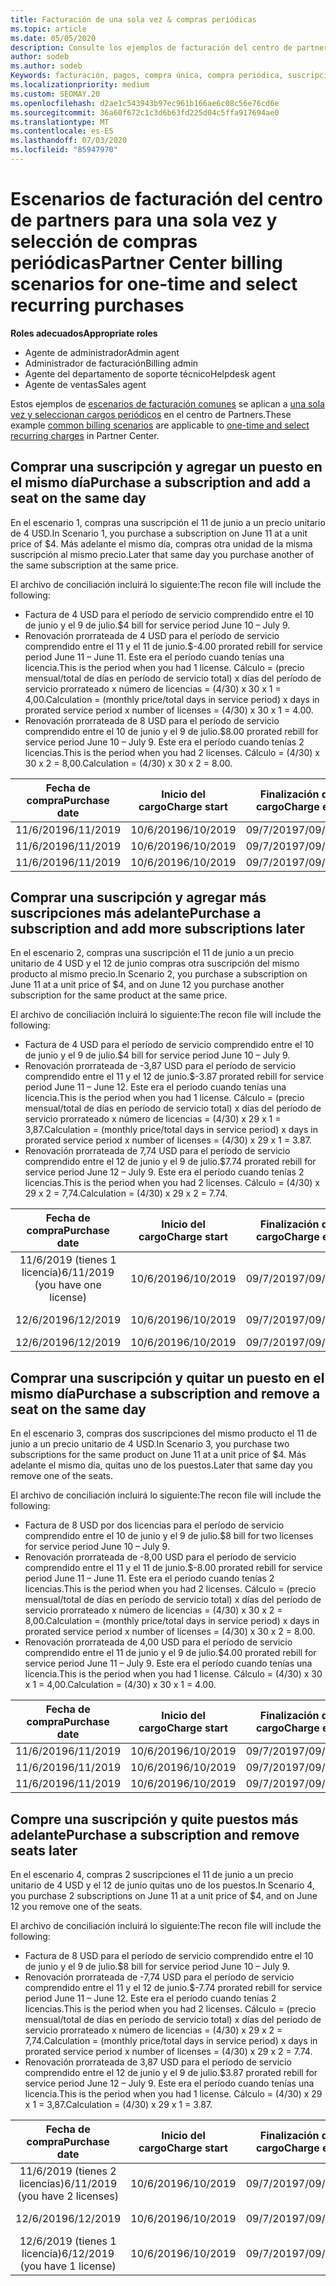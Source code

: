 ```yaml
---
title: Facturación de una sola vez & compras periódicas
ms.topic: article
ms.date: 05/05/2020
description: Consulte los ejemplos de facturación del centro de partners para una sola vez y seleccione compras periódicas; al adquirir suscripciones, agregar más suscripciones, agregar o quitar puestos.
author: sodeb
ms.author: sodeb
Keywords: facturación, pagos, compra única, compra periódica, suscripciones, puestos
ms.localizationpriority: medium
ms.custom: SEOMAY.20
ms.openlocfilehash: d2ae1c543943b97ec961b166ae6c08c56e76cd6e
ms.sourcegitcommit: 36a60f672c1c3d6b63fd225d04c5ffa917694ae0
ms.translationtype: MT
ms.contentlocale: es-ES
ms.lasthandoff: 07/03/2020
ms.locfileid: "85947970"
---
```

# <a name="partner-center-billing-scenarios-for-one-time-and-select-recurring-purchases"></a><span data-ttu-id="95038-104">Escenarios de facturación del centro de partners para una sola vez y selección de compras periódicas</span><span class="sxs-lookup"><span data-stu-id="95038-104">Partner Center billing scenarios for one-time and select recurring purchases</span></span>

<span data-ttu-id="95038-105">**Roles adecuados**</span><span class="sxs-lookup"><span data-stu-id="95038-105">**Appropriate roles**</span></span>

- <span data-ttu-id="95038-106">Agente de administrador</span><span class="sxs-lookup"><span data-stu-id="95038-106">Admin agent</span></span>
- <span data-ttu-id="95038-107">Administrador de facturación</span><span class="sxs-lookup"><span data-stu-id="95038-107">Billing admin</span></span>
- <span data-ttu-id="95038-108">Agente del departamento de soporte técnico</span><span class="sxs-lookup"><span data-stu-id="95038-108">Helpdesk agent</span></span>
- <span data-ttu-id="95038-109">Agente de ventas</span><span class="sxs-lookup"><span data-stu-id="95038-109">Sales agent</span></span>

<span data-ttu-id="95038-110">Estos ejemplos de [escenarios de facturación comunes](common-billing-scenarios.md) se aplican a [una sola vez y seleccionan cargos periódicos](one-time-and-recurring-billing.md) en el centro de Partners.</span><span class="sxs-lookup"><span data-stu-id="95038-110">These example [common billing scenarios](common-billing-scenarios.md) are applicable to [one-time and select recurring charges](one-time-and-recurring-billing.md) in Partner Center.</span></span>

## <a name="purchase-a-subscription-and-add-a-seat-on-the-same-day"></a><span data-ttu-id="95038-111">Comprar una suscripción y agregar un puesto en el mismo día</span><span class="sxs-lookup"><span data-stu-id="95038-111">Purchase a subscription and add a seat on the same day</span></span>

<span data-ttu-id="95038-112">En el escenario 1, compras una suscripción el 11 de junio a un precio unitario de 4 USD.</span><span class="sxs-lookup"><span data-stu-id="95038-112">In Scenario 1, you purchase a subscription on June 11 at a unit price of $4.</span></span> <span data-ttu-id="95038-113">Más adelante el mismo día, compras otra unidad de la misma suscripción al mismo precio.</span><span class="sxs-lookup"><span data-stu-id="95038-113">Later that same day you purchase another of the same subscription at the same price.</span></span>

<span data-ttu-id="95038-114">El archivo de conciliación incluirá lo siguiente:</span><span class="sxs-lookup"><span data-stu-id="95038-114">The recon file will include the following:</span></span>

- <span data-ttu-id="95038-115">Factura de 4 USD para el período de servicio comprendido entre el 10 de junio y el 9 de julio.</span><span class="sxs-lookup"><span data-stu-id="95038-115">$4 bill for service period June 10 – July 9.</span></span>
- <span data-ttu-id="95038-116">Renovación prorrateada de 4 USD para el período de servicio comprendido entre el 11 y el 11 de junio.</span><span class="sxs-lookup"><span data-stu-id="95038-116">$-4.00 prorated rebill for service period June 11 – June 11.</span></span> <span data-ttu-id="95038-117">Este era el período cuando tenías una licencia.</span><span class="sxs-lookup"><span data-stu-id="95038-117">This is the period when you had 1 license.</span></span> <span data-ttu-id="95038-118">Cálculo = (precio mensual/total de días en período de servicio total) x días del período de servicio prorrateado x número de licencias = (4/30) x 30 x 1 = 4,00.</span><span class="sxs-lookup"><span data-stu-id="95038-118">Calculation = (monthly price/total days in service period) x days in prorated service period x number of licenses = (4/30) x 30 x 1 = 4.00.</span></span>
- <span data-ttu-id="95038-119">Renovación prorrateada de 8 USD para el período de servicio comprendido entre el 10 de junio y el 9 de julio.</span><span class="sxs-lookup"><span data-stu-id="95038-119">$8.00 prorated rebill for service period June 10 – July 9.</span></span> <span data-ttu-id="95038-120">Este era el período cuando tenías 2 licencias.</span><span class="sxs-lookup"><span data-stu-id="95038-120">This is the period when you had 2 licenses.</span></span> <span data-ttu-id="95038-121">Cálculo = (4/30) x 30 x 2 = 8,00.</span><span class="sxs-lookup"><span data-stu-id="95038-121">Calculation = (4/30) x 30 x 2 = 8.00.</span></span>

|<span data-ttu-id="95038-122">**Fecha de compra**</span><span class="sxs-lookup"><span data-stu-id="95038-122">**Purchase date**</span></span>   |<span data-ttu-id="95038-123">**Inicio del cargo**</span><span class="sxs-lookup"><span data-stu-id="95038-123">**Charge start**</span></span> |<span data-ttu-id="95038-124">**Finalización del cargo**</span><span class="sxs-lookup"><span data-stu-id="95038-124">**Charge end**</span></span>  |<span data-ttu-id="95038-125">**Precio por unidad**</span><span class="sxs-lookup"><span data-stu-id="95038-125">**Unit price**</span></span>  |<span data-ttu-id="95038-126">**Cantidad**</span><span class="sxs-lookup"><span data-stu-id="95038-126">**Quantity**</span></span>  |<span data-ttu-id="95038-127">**Importe**</span><span class="sxs-lookup"><span data-stu-id="95038-127">**Amount**</span></span> |<span data-ttu-id="95038-128">**Tipo de cargo**</span><span class="sxs-lookup"><span data-stu-id="95038-128">**Charge type**</span></span> |
|:------:|:------:|:------:|:------:|:------:|:------:|:-----:|
|<span data-ttu-id="95038-129">11/6/2019</span><span class="sxs-lookup"><span data-stu-id="95038-129">6/11/2019</span></span>      |<span data-ttu-id="95038-130">10/6/2019</span><span class="sxs-lookup"><span data-stu-id="95038-130">6/10/2019</span></span>   |<span data-ttu-id="95038-131">09/7/2019</span><span class="sxs-lookup"><span data-stu-id="95038-131">7/09/2019</span></span>         |<span data-ttu-id="95038-132">4 USD</span><span class="sxs-lookup"><span data-stu-id="95038-132">$4</span></span>                |<span data-ttu-id="95038-133">1</span><span class="sxs-lookup"><span data-stu-id="95038-133">1</span></span>                 |<span data-ttu-id="95038-134">4 USD</span><span class="sxs-lookup"><span data-stu-id="95038-134">$4</span></span>            |<span data-ttu-id="95038-135">Nuevo</span><span class="sxs-lookup"><span data-stu-id="95038-135">New</span></span>         |
|<span data-ttu-id="95038-136">11/6/2019</span><span class="sxs-lookup"><span data-stu-id="95038-136">6/11/2019</span></span>     | <span data-ttu-id="95038-137">10/6/2019</span><span class="sxs-lookup"><span data-stu-id="95038-137">6/10/2019</span></span>    |<span data-ttu-id="95038-138">09/7/2019</span><span class="sxs-lookup"><span data-stu-id="95038-138">7/09/2019</span></span>        |<span data-ttu-id="95038-139">4 USD</span><span class="sxs-lookup"><span data-stu-id="95038-139">$4</span></span>        |<span data-ttu-id="95038-140">1</span><span class="sxs-lookup"><span data-stu-id="95038-140">1</span></span>        | <span data-ttu-id="95038-141">-4 USD</span><span class="sxs-lookup"><span data-stu-id="95038-141">-$4</span></span>       |<span data-ttu-id="95038-142">addQuantity</span><span class="sxs-lookup"><span data-stu-id="95038-142">addQuantity</span></span>           |
|<span data-ttu-id="95038-143">11/6/2019</span><span class="sxs-lookup"><span data-stu-id="95038-143">6/11/2019</span></span>     | <span data-ttu-id="95038-144">10/6/2019</span><span class="sxs-lookup"><span data-stu-id="95038-144">6/10/2019</span></span>    |<span data-ttu-id="95038-145">09/7/2019</span><span class="sxs-lookup"><span data-stu-id="95038-145">7/09/2019</span></span>        |<span data-ttu-id="95038-146">4 USD</span><span class="sxs-lookup"><span data-stu-id="95038-146">$4</span></span>        | <span data-ttu-id="95038-147">2</span><span class="sxs-lookup"><span data-stu-id="95038-147">2</span></span>      |<span data-ttu-id="95038-148">8 USD</span><span class="sxs-lookup"><span data-stu-id="95038-148">$8</span></span>         |<span data-ttu-id="95038-149">addQuantity</span><span class="sxs-lookup"><span data-stu-id="95038-149">addQuantity</span></span>           |

## <a name="purchase-a-subscription-and-add-more-subscriptions-later"></a><span data-ttu-id="95038-150">Comprar una suscripción y agregar más suscripciones más adelante</span><span class="sxs-lookup"><span data-stu-id="95038-150">Purchase a subscription and add more subscriptions later</span></span>

<span data-ttu-id="95038-151">En el escenario 2, compras una suscripción el 11 de junio a un precio unitario de 4 USD y el 12 de junio compras otra suscripción del mismo producto al mismo precio.</span><span class="sxs-lookup"><span data-stu-id="95038-151">In Scenario 2, you purchase a subscription on June 11 at a unit price of $4, and on June 12 you purchase another subscription for the same product at the same price.</span></span>

<span data-ttu-id="95038-152">El archivo de conciliación incluirá lo siguiente:</span><span class="sxs-lookup"><span data-stu-id="95038-152">The recon file will include the following:</span></span>

- <span data-ttu-id="95038-153">Factura de 4 USD para el período de servicio comprendido entre el 10 de junio y el 9 de julio.</span><span class="sxs-lookup"><span data-stu-id="95038-153">$4 bill for service period June 10 – July 9.</span></span>
- <span data-ttu-id="95038-154">Renovación prorrateada de -3,87 USD para el período de servicio comprendido entre el 11 y el 12 de junio.</span><span class="sxs-lookup"><span data-stu-id="95038-154">$-3.87 prorated rebill for service period June 11 – June 12.</span></span> <span data-ttu-id="95038-155">Este era el período cuando tenías una licencia.</span><span class="sxs-lookup"><span data-stu-id="95038-155">This is the period when you had 1 license.</span></span> <span data-ttu-id="95038-156">Cálculo = (precio mensual/total de días en período de servicio total) x días del período de servicio prorrateado x número de licencias = (4/30) x 29 x 1 = 3,87.</span><span class="sxs-lookup"><span data-stu-id="95038-156">Calculation = (monthly price/total days in service period) x days in prorated service period x number of licenses = (4/30) x 29 x 1 = 3.87.</span></span>
- <span data-ttu-id="95038-157">Renovación prorrateada de 7,74 USD para el período de servicio comprendido entre el 12 de junio y el 9 de julio.</span><span class="sxs-lookup"><span data-stu-id="95038-157">$7.74 prorated rebill for service period June 12 – July 9.</span></span> <span data-ttu-id="95038-158">Este era el período cuando tenías 2 licencias.</span><span class="sxs-lookup"><span data-stu-id="95038-158">This is the period when you had 2 licenses.</span></span> <span data-ttu-id="95038-159">Cálculo = (4/30) x 29 x 2 = 7,74.</span><span class="sxs-lookup"><span data-stu-id="95038-159">Calculation = (4/30) x 29 x 2 = 7.74.</span></span>

|<span data-ttu-id="95038-160">**Fecha de compra**</span><span class="sxs-lookup"><span data-stu-id="95038-160">**Purchase date**</span></span>   |<span data-ttu-id="95038-161">**Inicio del cargo**</span><span class="sxs-lookup"><span data-stu-id="95038-161">**Charge start**</span></span> |<span data-ttu-id="95038-162">**Finalización del cargo**</span><span class="sxs-lookup"><span data-stu-id="95038-162">**Charge end**</span></span>  |<span data-ttu-id="95038-163">**Precio por unidad**</span><span class="sxs-lookup"><span data-stu-id="95038-163">**Unit price**</span></span>  |<span data-ttu-id="95038-164">**Cantidad**</span><span class="sxs-lookup"><span data-stu-id="95038-164">**Quantity**</span></span>  |<span data-ttu-id="95038-165">**Importe**</span><span class="sxs-lookup"><span data-stu-id="95038-165">**Amount**</span></span> |<span data-ttu-id="95038-166">**Tipo de cargo**</span><span class="sxs-lookup"><span data-stu-id="95038-166">**Charge type**</span></span> |
|:------:|:------:|:------:|:------:|:------:|:------:|:-----:|
|<span data-ttu-id="95038-167">11/6/2019 (tienes 1 licencia)</span><span class="sxs-lookup"><span data-stu-id="95038-167">6/11/2019 (you have one license)</span></span>     |<span data-ttu-id="95038-168">10/6/2019</span><span class="sxs-lookup"><span data-stu-id="95038-168">6/10/2019</span></span>   |<span data-ttu-id="95038-169">09/7/2019</span><span class="sxs-lookup"><span data-stu-id="95038-169">7/09/2019</span></span>         |<span data-ttu-id="95038-170">4 USD</span><span class="sxs-lookup"><span data-stu-id="95038-170">$4</span></span>         |<span data-ttu-id="95038-171">1</span><span class="sxs-lookup"><span data-stu-id="95038-171">1</span></span>        |<span data-ttu-id="95038-172">4 USD</span><span class="sxs-lookup"><span data-stu-id="95038-172">$4</span></span>            |<span data-ttu-id="95038-173">Nuevo</span><span class="sxs-lookup"><span data-stu-id="95038-173">New</span></span>         |
|<span data-ttu-id="95038-174">12/6/2019</span><span class="sxs-lookup"><span data-stu-id="95038-174">6/12/2019</span></span>     | <span data-ttu-id="95038-175">10/6/2019</span><span class="sxs-lookup"><span data-stu-id="95038-175">6/10/2019</span></span>    |<span data-ttu-id="95038-176">09/7/2019</span><span class="sxs-lookup"><span data-stu-id="95038-176">7/09/2019</span></span>        |<span data-ttu-id="95038-177">4 USD</span><span class="sxs-lookup"><span data-stu-id="95038-177">$4</span></span>        |<span data-ttu-id="95038-178">1</span><span class="sxs-lookup"><span data-stu-id="95038-178">1</span></span>        | <span data-ttu-id="95038-179">-3,87 USD</span><span class="sxs-lookup"><span data-stu-id="95038-179">-$3.87</span></span>       |<span data-ttu-id="95038-180">addQuantity</span><span class="sxs-lookup"><span data-stu-id="95038-180">addQuantity</span></span>           |
|<span data-ttu-id="95038-181">12/6/2019</span><span class="sxs-lookup"><span data-stu-id="95038-181">6/12/2019</span></span>     | <span data-ttu-id="95038-182">10/6/2019</span><span class="sxs-lookup"><span data-stu-id="95038-182">6/10/2019</span></span>    |<span data-ttu-id="95038-183">09/7/2019</span><span class="sxs-lookup"><span data-stu-id="95038-183">7/09/2019</span></span>        |<span data-ttu-id="95038-184">4 USD</span><span class="sxs-lookup"><span data-stu-id="95038-184">$4</span></span>        | <span data-ttu-id="95038-185">2</span><span class="sxs-lookup"><span data-stu-id="95038-185">2</span></span>      |<span data-ttu-id="95038-186">7,74 USD</span><span class="sxs-lookup"><span data-stu-id="95038-186">$7.74</span></span>       |<span data-ttu-id="95038-187">addQuantity</span><span class="sxs-lookup"><span data-stu-id="95038-187">addQuantity</span></span>           |

## <a name="purchase-a-subscription-and-remove-a-seat-on-the-same-day"></a><span data-ttu-id="95038-188">Comprar una suscripción y quitar un puesto en el mismo día</span><span class="sxs-lookup"><span data-stu-id="95038-188">Purchase a subscription and remove a seat on the same day</span></span>

<span data-ttu-id="95038-189">En el escenario 3, compras dos suscripciones del mismo producto el 11 de junio a un precio unitario de 4 USD.</span><span class="sxs-lookup"><span data-stu-id="95038-189">In Scenario 3, you purchase two subscriptions for the same product on June 11 at a unit price of $4.</span></span> <span data-ttu-id="95038-190">Más adelante el mismo día, quitas uno de los puestos.</span><span class="sxs-lookup"><span data-stu-id="95038-190">Later that same day you remove one of the seats.</span></span>  

<span data-ttu-id="95038-191">El archivo de conciliación incluirá lo siguiente:</span><span class="sxs-lookup"><span data-stu-id="95038-191">The recon file will include the following:</span></span>

- <span data-ttu-id="95038-192">Factura de 8 USD por dos licencias para el período de servicio comprendido entre el 10 de junio y el 9 de julio.</span><span class="sxs-lookup"><span data-stu-id="95038-192">$8 bill for two licenses for service period June 10 – July 9.</span></span>
- <span data-ttu-id="95038-193">Renovación prorrateada de -8,00 USD para el período de servicio comprendido entre el 11 y el 11 de junio.</span><span class="sxs-lookup"><span data-stu-id="95038-193">$-8.00 prorated rebill for service period June 11 – June 11.</span></span> <span data-ttu-id="95038-194">Este era el período cuando tenías 2 licencias.</span><span class="sxs-lookup"><span data-stu-id="95038-194">This is the period when you had 2 licenses.</span></span> <span data-ttu-id="95038-195">Cálculo = (precio mensual/total de días en período de servicio total) x días del período de servicio prorrateado x número de licencias = (4/30) x 30 x 2 = 8,00.</span><span class="sxs-lookup"><span data-stu-id="95038-195">Calculation = (monthly price/total days in service period) x days in prorated service period x number of licenses = (4/30) x 30 x 2 = 8.00.</span></span>
- <span data-ttu-id="95038-196">Renovación prorrateada de 4,00 USD para el período de servicio comprendido entre el 11 de junio y el 9 de julio.</span><span class="sxs-lookup"><span data-stu-id="95038-196">$4.00 prorated rebill for service period June 11 – July 9.</span></span> <span data-ttu-id="95038-197">Este era el período cuando tenías una licencia.</span><span class="sxs-lookup"><span data-stu-id="95038-197">This is the period when you had 1 license.</span></span> <span data-ttu-id="95038-198">Cálculo = (4/30) x 30 x 1 = 4,00.</span><span class="sxs-lookup"><span data-stu-id="95038-198">Calculation = (4/30) x 30 x 1 = 4.00.</span></span>

|<span data-ttu-id="95038-199">**Fecha de compra**</span><span class="sxs-lookup"><span data-stu-id="95038-199">**Purchase date**</span></span>   |<span data-ttu-id="95038-200">**Inicio del cargo**</span><span class="sxs-lookup"><span data-stu-id="95038-200">**Charge start**</span></span> |<span data-ttu-id="95038-201">**Finalización del cargo**</span><span class="sxs-lookup"><span data-stu-id="95038-201">**Charge end**</span></span>  |<span data-ttu-id="95038-202">**Precio por unidad**</span><span class="sxs-lookup"><span data-stu-id="95038-202">**Unit price**</span></span>  |<span data-ttu-id="95038-203">**Cantidad**</span><span class="sxs-lookup"><span data-stu-id="95038-203">**Quantity**</span></span>  |<span data-ttu-id="95038-204">**Importe**</span><span class="sxs-lookup"><span data-stu-id="95038-204">**Amount**</span></span> |<span data-ttu-id="95038-205">**Tipo de cargo**</span><span class="sxs-lookup"><span data-stu-id="95038-205">**Charge type**</span></span> |
|:------:|:------:|:------:|:------:|:------:|:------:|:-----:|
|<span data-ttu-id="95038-206">11/6/2019</span><span class="sxs-lookup"><span data-stu-id="95038-206">6/11/2019</span></span>      |<span data-ttu-id="95038-207">10/6/2019</span><span class="sxs-lookup"><span data-stu-id="95038-207">6/10/2019</span></span>   |<span data-ttu-id="95038-208">09/7/2019</span><span class="sxs-lookup"><span data-stu-id="95038-208">7/09/2019</span></span>         |<span data-ttu-id="95038-209">4 USD</span><span class="sxs-lookup"><span data-stu-id="95038-209">$4</span></span>                |<span data-ttu-id="95038-210">2</span><span class="sxs-lookup"><span data-stu-id="95038-210">2</span></span>                 |<span data-ttu-id="95038-211">8 USD</span><span class="sxs-lookup"><span data-stu-id="95038-211">$8</span></span>            |<span data-ttu-id="95038-212">Nuevo</span><span class="sxs-lookup"><span data-stu-id="95038-212">New</span></span>         |
|<span data-ttu-id="95038-213">11/6/2019</span><span class="sxs-lookup"><span data-stu-id="95038-213">6/11/2019</span></span>     | <span data-ttu-id="95038-214">10/6/2019</span><span class="sxs-lookup"><span data-stu-id="95038-214">6/10/2019</span></span>    |<span data-ttu-id="95038-215">09/7/2019</span><span class="sxs-lookup"><span data-stu-id="95038-215">7/09/2019</span></span>        |<span data-ttu-id="95038-216">4 USD</span><span class="sxs-lookup"><span data-stu-id="95038-216">$4</span></span>        |<span data-ttu-id="95038-217">2</span><span class="sxs-lookup"><span data-stu-id="95038-217">2</span></span>        | <span data-ttu-id="95038-218">-8 USD</span><span class="sxs-lookup"><span data-stu-id="95038-218">-$8</span></span>       |<span data-ttu-id="95038-219">removeQuantity</span><span class="sxs-lookup"><span data-stu-id="95038-219">removeQuantity</span></span>           |
|<span data-ttu-id="95038-220">11/6/2019</span><span class="sxs-lookup"><span data-stu-id="95038-220">6/11/2019</span></span>     | <span data-ttu-id="95038-221">10/6/2019</span><span class="sxs-lookup"><span data-stu-id="95038-221">6/10/2019</span></span>    |<span data-ttu-id="95038-222">09/7/2019</span><span class="sxs-lookup"><span data-stu-id="95038-222">7/09/2019</span></span>        |<span data-ttu-id="95038-223">4 USD</span><span class="sxs-lookup"><span data-stu-id="95038-223">$4</span></span>        | <span data-ttu-id="95038-224">1</span><span class="sxs-lookup"><span data-stu-id="95038-224">1</span></span>      |<span data-ttu-id="95038-225">4 USD</span><span class="sxs-lookup"><span data-stu-id="95038-225">$4</span></span>         |<span data-ttu-id="95038-226">removeQuantity</span><span class="sxs-lookup"><span data-stu-id="95038-226">removeQuantity</span></span>           |

## <a name="purchase-a-subscription-and-remove-seats-later"></a><span data-ttu-id="95038-227">Compre una suscripción y quite puestos más adelante</span><span class="sxs-lookup"><span data-stu-id="95038-227">Purchase a subscription and remove seats later</span></span>

<span data-ttu-id="95038-228">En el escenario 4, compras 2 suscripciones el 11 de junio a un precio unitario de 4 USD y el 12 de junio quitas uno de los puestos.</span><span class="sxs-lookup"><span data-stu-id="95038-228">In Scenario 4, you purchase 2 subscriptions on June 11 at a unit price of $4, and on June 12 you remove one of the seats.</span></span>

<span data-ttu-id="95038-229">El archivo de conciliación incluirá lo siguiente:</span><span class="sxs-lookup"><span data-stu-id="95038-229">The recon file will include the following:</span></span>

- <span data-ttu-id="95038-230">Factura de 8 USD para el período de servicio comprendido entre el 10 de junio y el 9 de julio.</span><span class="sxs-lookup"><span data-stu-id="95038-230">$8 bill for service period June 10 – July 9.</span></span>
- <span data-ttu-id="95038-231">Renovación prorrateada de -7,74 USD para el período de servicio comprendido entre el 11 y el 12 de junio.</span><span class="sxs-lookup"><span data-stu-id="95038-231">$-7.74 prorated rebill for service period June 11 – June 12.</span></span> <span data-ttu-id="95038-232">Este era el período cuando tenías 2 licencias.</span><span class="sxs-lookup"><span data-stu-id="95038-232">This is the period when you had 2 licenses.</span></span> <span data-ttu-id="95038-233">Cálculo = (precio mensual/total de días en período de servicio total) x días del período de servicio prorrateado x número de licencias = (4/30) x 29 x 2 = 7,74.</span><span class="sxs-lookup"><span data-stu-id="95038-233">Calculation = (monthly price/total days in service period) x days in prorated service period x number of licenses = (4/30) x 29 x 2 = 7.74.</span></span>
- <span data-ttu-id="95038-234">Renovación prorrateada de 3,87 USD para el período de servicio comprendido entre el 12 de junio y el 9 de julio.</span><span class="sxs-lookup"><span data-stu-id="95038-234">$3.87 prorated rebill for service period June 12 – July 9.</span></span> <span data-ttu-id="95038-235">Este era el período cuando tenías una licencia.</span><span class="sxs-lookup"><span data-stu-id="95038-235">This is the period when you had 1 license.</span></span> <span data-ttu-id="95038-236">Cálculo = (4/30) x 29 x 1 = 3,87.</span><span class="sxs-lookup"><span data-stu-id="95038-236">Calculation = (4/30) x 29 x 1 = 3.87.</span></span>

|<span data-ttu-id="95038-237">**Fecha de compra**</span><span class="sxs-lookup"><span data-stu-id="95038-237">**Purchase date**</span></span>   |<span data-ttu-id="95038-238">**Inicio del cargo**</span><span class="sxs-lookup"><span data-stu-id="95038-238">**Charge start**</span></span> |<span data-ttu-id="95038-239">**Finalización del cargo**</span><span class="sxs-lookup"><span data-stu-id="95038-239">**Charge end**</span></span>  |<span data-ttu-id="95038-240">**Precio por unidad**</span><span class="sxs-lookup"><span data-stu-id="95038-240">**Unit price**</span></span>  |<span data-ttu-id="95038-241">**Cantidad**</span><span class="sxs-lookup"><span data-stu-id="95038-241">**Quantity**</span></span>  |<span data-ttu-id="95038-242">**Importe**</span><span class="sxs-lookup"><span data-stu-id="95038-242">**Amount**</span></span> |<span data-ttu-id="95038-243">**Tipo de cargo**</span><span class="sxs-lookup"><span data-stu-id="95038-243">**Charge type**</span></span> |
|:------:|:------:|:------:|:------:|:------:|:------:|:-----:|
|<span data-ttu-id="95038-244">11/6/2019 (tienes 2 licencias)</span><span class="sxs-lookup"><span data-stu-id="95038-244">6/11/2019 (you have 2 licenses)</span></span>     |<span data-ttu-id="95038-245">10/6/2019</span><span class="sxs-lookup"><span data-stu-id="95038-245">6/10/2019</span></span>   |<span data-ttu-id="95038-246">09/7/2019</span><span class="sxs-lookup"><span data-stu-id="95038-246">7/09/2019</span></span>         |<span data-ttu-id="95038-247">4 USD</span><span class="sxs-lookup"><span data-stu-id="95038-247">$4</span></span>         |<span data-ttu-id="95038-248">2</span><span class="sxs-lookup"><span data-stu-id="95038-248">2</span></span>        |<span data-ttu-id="95038-249">8 USD</span><span class="sxs-lookup"><span data-stu-id="95038-249">$8</span></span>       |<span data-ttu-id="95038-250">Nuevo</span><span class="sxs-lookup"><span data-stu-id="95038-250">New</span></span>       |
|<span data-ttu-id="95038-251">12/6/2019</span><span class="sxs-lookup"><span data-stu-id="95038-251">6/12/2019</span></span>     | <span data-ttu-id="95038-252">10/6/2019</span><span class="sxs-lookup"><span data-stu-id="95038-252">6/10/2019</span></span>    |<span data-ttu-id="95038-253">09/7/2019</span><span class="sxs-lookup"><span data-stu-id="95038-253">7/09/2019</span></span>        |<span data-ttu-id="95038-254">4 USD</span><span class="sxs-lookup"><span data-stu-id="95038-254">$4</span></span>        |<span data-ttu-id="95038-255">2</span><span class="sxs-lookup"><span data-stu-id="95038-255">2</span></span>        | <span data-ttu-id="95038-256">-7,74 USD</span><span class="sxs-lookup"><span data-stu-id="95038-256">-$7.74</span></span>       |<span data-ttu-id="95038-257">removeQuantity</span><span class="sxs-lookup"><span data-stu-id="95038-257">removeQuantity</span></span>           |
|<span data-ttu-id="95038-258">12/6/2019 (tienes 1 licencia)</span><span class="sxs-lookup"><span data-stu-id="95038-258">6/12/2019 (you have 1 license)</span></span>    | <span data-ttu-id="95038-259">10/6/2019</span><span class="sxs-lookup"><span data-stu-id="95038-259">6/10/2019</span></span>    |<span data-ttu-id="95038-260">09/7/2019</span><span class="sxs-lookup"><span data-stu-id="95038-260">7/09/2019</span></span>   |<span data-ttu-id="95038-261">4 USD</span><span class="sxs-lookup"><span data-stu-id="95038-261">$4</span></span>    |<span data-ttu-id="95038-262">1</span><span class="sxs-lookup"><span data-stu-id="95038-262">1</span></span>      |<span data-ttu-id="95038-263">3,87 USD</span><span class="sxs-lookup"><span data-stu-id="95038-263">$3.87</span></span>    |<span data-ttu-id="95038-264">removeQuantity</span><span class="sxs-lookup"><span data-stu-id="95038-264">removeQuantity</span></span> |
